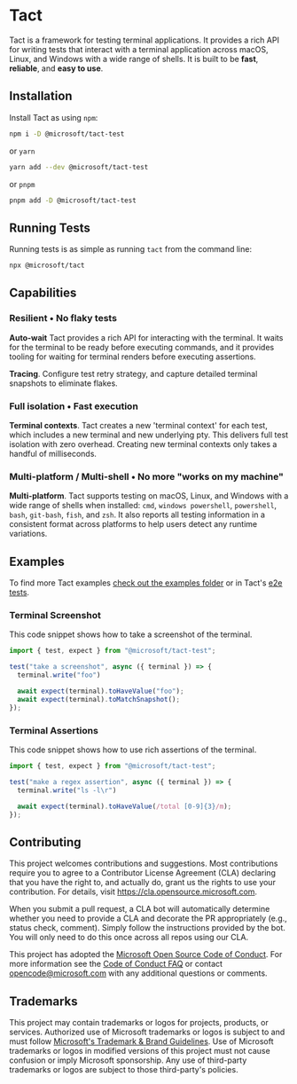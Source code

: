 # Tact

Tact is a framework for testing terminal applications. It provides a rich API for writing tests that interact with a terminal application across macOS, Linux, and Windows with a wide range of shells. It is built to be **fast**, **reliable**, and **easy to use**.

## Installation

Install Tact as using `npm`:

```sh
npm i -D @microsoft/tact-test
```

or `yarn`

```sh
yarn add --dev @microsoft/tact-test
```

or `pnpm`

```sh
pnpm add -D @microsoft/tact-test
```

## Running Tests

Running tests is as simple as running `tact` from the command line:

```sh
npx @microsoft/tact
```


## Capabilities

### Resilient • No flaky tests

**Auto-wait** Tact provides a rich API for interacting with the terminal. It waits for the terminal to be ready before executing commands, and it provides tooling for waiting for terminal renders before executing assertions.

**Tracing**. Configure test retry strategy, and capture detailed terminal snapshots to eliminate flakes.

### Full isolation • Fast execution

**Terminal contexts**. Tact creates a new 'terminal context' for each test, which includes a new terminal and new underlying pty. This delivers full test isolation with zero overhead. Creating new terminal contexts only takes a handful of milliseconds.

### Multi-platform / Multi-shell • No more "works on my machine"

**Multi-platform**. Tact supports testing on macOS, Linux, and Windows with a wide range of shells when installed: `cmd`, `windows powershell`, `powershell`, `bash`, `git-bash`, `fish`, and `zsh`. It also reports all testing information in a consistent format across platforms to help users detect any runtime variations.

## Examples

To find more Tact examples [check out the examples folder](./examples) or in Tact's [e2e tests](./test/).

### Terminal Screenshot

This code snippet shows how to take a screenshot of the terminal.

```ts
import { test, expect } from "@microsoft/tact-test";

test("take a screenshot", async ({ terminal }) => {
  terminal.write("foo")

  await expect(terminal).toHaveValue("foo");
  await expect(terminal).toMatchSnapshot();
});
```

### Terminal Assertions

This code snippet shows how to use rich assertions of the terminal.

```ts
import { test, expect } from "@microsoft/tact-test";

test("make a regex assertion", async ({ terminal }) => {
  terminal.write("ls -l\r")

  await expect(terminal).toHaveValue(/total [0-9]{3}/m);
});
```

## Contributing

This project welcomes contributions and suggestions. Most contributions require you to agree to a
Contributor License Agreement (CLA) declaring that you have the right to, and actually do, grant us
the rights to use your contribution. For details, visit https://cla.opensource.microsoft.com.

When you submit a pull request, a CLA bot will automatically determine whether you need to provide
a CLA and decorate the PR appropriately (e.g., status check, comment). Simply follow the instructions
provided by the bot. You will only need to do this once across all repos using our CLA.

This project has adopted the [Microsoft Open Source Code of Conduct](https://opensource.microsoft.com/codeofconduct/).
For more information see the [Code of Conduct FAQ](https://opensource.microsoft.com/codeofconduct/faq/) or
contact [opencode@microsoft.com](mailto:opencode@microsoft.com) with any additional questions or comments.

## Trademarks

This project may contain trademarks or logos for projects, products, or services. Authorized use of Microsoft
trademarks or logos is subject to and must follow
[Microsoft's Trademark & Brand Guidelines](https://www.microsoft.com/en-us/legal/intellectualproperty/trademarks/usage/general).
Use of Microsoft trademarks or logos in modified versions of this project must not cause confusion or imply Microsoft sponsorship.
Any use of third-party trademarks or logos are subject to those third-party's policies.

